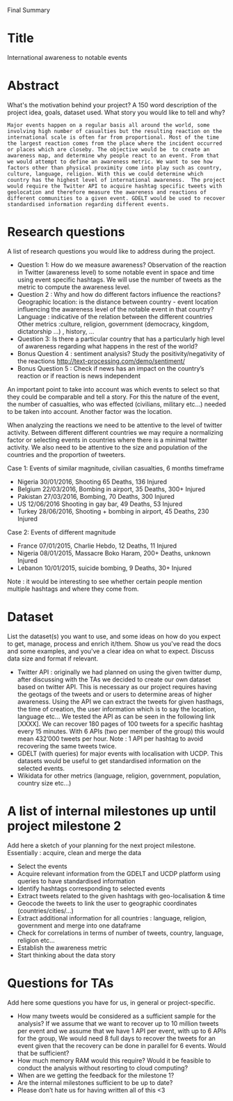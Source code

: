 Final Summary
# Title
International awareness to notable events

# Abstract 
What's the motivation behind your project? A 150 word description of the project idea, goals, dataset used. What story you would like to tell and why? 


	Major events happen on a regular basis all around the world, some involving high number of casualties but the resulting reaction on the international scale is often far from proportional. Most of the time the largest reaction comes from the place where the incident occurred or places which are closeby. The objective would be  to create an awareness map, and determine why people react to an event. From that we would attempt to define an awareness metric. We want to see how factors other than physical proximity come into play such as country, culture, language, religion. With this we could determine which country has the highest level of international awareness.  The project would require the Twitter API to acquire hashtag specific tweets with geolocation and therefore measure the awareness and reactions of different communities to a given event. GDELT would be used to recover standardised information regarding different events. 


# Research questions 

A list of research questions you would like to address during the project. 


- Question 1: How do we measure awareness? Observation of the reaction in Twitter (awareness level) to some notable event in space and time using event specific hashtags. We will use the number of tweets as the metric to compute the awareness level.
- Question 2 : Why and how do different factors influence the reactions?
Geographic location:   is the distance between country - event location influencing the awareness level of the notable event in that country?
Language :  indicative of the relation between the different countries
Other metrics :culture, religion, government (democracy, kingdom, dictatorship …) , history, ...
- Question 3: Is there a particular country that has a particularly high level of awareness regarding what happens in the rest of the world?
- Bonus Question 4 : sentiment analysis? Study the positivity/negativity of the reactions  http://text-processing.com/demo/sentiment/ 
- Bonus Question 5 : Check if news has an impact on the country’s reaction or if reaction is news independent 

An important point to take into account was which events to select so that they could be comparable and tell a story. For this the nature of the event, the number of casualties, who was effected (civilians, military etc…)  needed to be taken into account. Another factor was the location. 


When analyzing the reactions we need to be attentive to the level of twitter activity. Between different different countries we may require a normalizing factor or selecting events in countries where there is a minimal twitter activity. We also need to be attentive to the size and population of the countries and the proportion of tweeters.

Case 1: Events of similar magnitude, civilian casualties, 6 months timeframe

- Nigeria 30/01/2016, Shooting 65 Deaths, 136 Injured
- Belgium 22/03/2016, Bombing in airport, 35 Deaths, 300+ Injured
- Pakistan 27/03/2016, Bombing, 70 Deaths, 300 Injured
- US 12/06/2016 Shooting in gay bar, 49 Deaths, 53 Injured
- Turkey 28/06/2016, Shooting + bombing in airport, 45 Deaths, 230 Injured
	
Case 2: Events of different magnitude
- France 07/01/2015, Charlie Hebdo, 12 Deaths, 11 Injured
- Nigeria 08/01/2015, Massacre Boko Haram, 200+ Deaths, unknown Injured
- Lebanon 10/01/2015, suicide bombing, 9 Deaths, 30+ Injured


Note : it would be interesting to see whether certain people mention multiple hashtags and where they come from. 

# Dataset 
List the dataset(s) you want to use, and some ideas on how do you expect to get, manage, process and enrich it/them. Show us you've read the docs and some examples, and you've a clear idea on what to expect. Discuss data size and format if relevant.

- Twitter API : originally we had planned on using the given twitter dump, after discussing with the TAs we decided to create our own dataset based on twitter API. This is necessary as our project requires having the geotags of the tweets and or users to determine areas of higher awareness. Using the API we can extract the tweets for  given hasthags, the time of creation, the user information which is to say the location, language etc… We tested the API as can be seen in the following link [XXXX]. We can recover 180 pages of 100 tweets for a specific hashtag every 15 minutes. With 6 APIs (two per member of the group) this would mean 432’000 tweets per hour. Note : 1 API per hashtag to avoid recovering the same tweets twice. 
- GDELT (with queries) for major events with localisation with UCDP. This datasets would be useful to get standardised information on the selected events. 
- Wikidata for other metrics (language, religion, government, population, country size etc...)


# A list of internal milestones up until project milestone 2
Add here a sketch of your planning for the next project milestone.
Essentially : acquire, clean and merge the data
- Select the events
- Acquire relevant information from the GDELT and UCDP platform using queries to have standardised information 
- Identify hashtags corresponding to selected events
- Extract tweets related to the given hashtags with geo-localisation & time
- Geocode the tweets to link the user to geographic coordinates (countries/cities/…)
- Extract additional information for all countries : language, religion, government and merge into one dataframe
- Check for correlations in terms of number of tweets, country, language, religion etc… 
- Establish the awareness metric
- Start thinking about the data story

# Questions for TAs
Add here some questions you have for us, in general or project-specific.


- How many tweets would be considered as a sufficient sample for the analysis? If we assume that we want to recover up to 10 million tweets per event and we assume that we have 1 API per event, with up to 6 APIs for the group, We would need 8 full days to recover the tweets for an event given that the recovery can be done in parallel for 6 events. Would that be sufficient?
- How much memory RAM would this require? Would it be feasible to conduct the analysis without resorting to cloud computing?
- When are we getting the feedback for the milestone 1?
- Are the internal milestones sufficient to be up to date?
- Please don’t hate us for having written all of this <3



